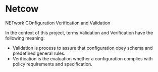 Netcow
======

NETwork COnfiguration Verification and Validation



In the context of this project, terms Validation and Verification have the following meaning:
* Validation is process to assure that configuration obey schema and predefined general rules. 
* Verification is the evaluation whether a configuration complies with policy requirements and specification. 
